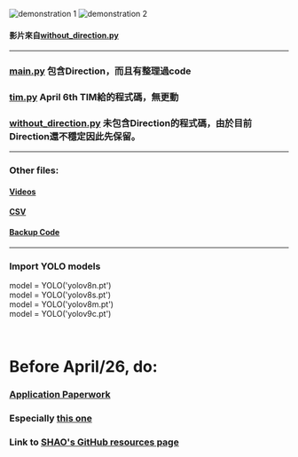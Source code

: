 ![demonstration 1](demonstration/1712340916442.gif)
![demonstration 2](demonstration/1712340990880.gif)
#### 影片來自[without_direction.py](/without_direction.py)

---

### [main.py](/main.py) 包含Direction，而且有整理過code
### [tim.py](/tim.py) April 6th TIM給的程式碼，無更動
### [without_direction.py](/without_direction.py) 未包含Direction的程式碼，由於目前Direction還不穩定因此先保留。

---

### Other files:
#### [Videos](/videos)
#### [CSV](/CSV_files)
#### [Backup Code](/backup_code/)

---

### Import YOLO models
model = YOLO('yolov8n.pt')<br>
model = YOLO('yolov8s.pt')<br>
model = YOLO('yolov8m.pt')<br>
model = YOLO('yolov9c.pt')

<br>

# Before April/26, do:

### [Application Paperwork](https://drive.google.com/drive/folders/1wEt3on2-EK1WAa851KT5el5UeSRALbpO)

### Especially [this one](https://docs.google.com/document/d/1rAn80SUnV_HKOUxIjfH1O22juGVP4JKw/edit)

### Link to [SHAO's GitHub resources page](https://github.com/weishaoan/project)







